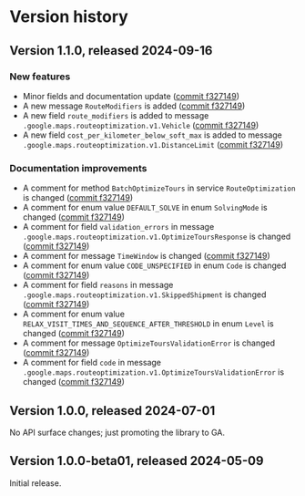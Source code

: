 # Version history

## Version 1.1.0, released 2024-09-16

### New features

- Minor fields and documentation update ([commit f327149](https://github.com/googleapis/google-cloud-dotnet/commit/f327149e6a81bddd202a4ac97096b92180f4fea3))
- A new message `RouteModifiers` is added ([commit f327149](https://github.com/googleapis/google-cloud-dotnet/commit/f327149e6a81bddd202a4ac97096b92180f4fea3))
- A new field `route_modifiers` is added to message `.google.maps.routeoptimization.v1.Vehicle` ([commit f327149](https://github.com/googleapis/google-cloud-dotnet/commit/f327149e6a81bddd202a4ac97096b92180f4fea3))
- A new field `cost_per_kilometer_below_soft_max` is added to message `.google.maps.routeoptimization.v1.DistanceLimit` ([commit f327149](https://github.com/googleapis/google-cloud-dotnet/commit/f327149e6a81bddd202a4ac97096b92180f4fea3))

### Documentation improvements

- A comment for method `BatchOptimizeTours` in service `RouteOptimization` is changed ([commit f327149](https://github.com/googleapis/google-cloud-dotnet/commit/f327149e6a81bddd202a4ac97096b92180f4fea3))
- A comment for enum value `DEFAULT_SOLVE` in enum `SolvingMode` is changed ([commit f327149](https://github.com/googleapis/google-cloud-dotnet/commit/f327149e6a81bddd202a4ac97096b92180f4fea3))
- A comment for field `validation_errors` in message `.google.maps.routeoptimization.v1.OptimizeToursResponse` is changed ([commit f327149](https://github.com/googleapis/google-cloud-dotnet/commit/f327149e6a81bddd202a4ac97096b92180f4fea3))
- A comment for message `TimeWindow` is changed ([commit f327149](https://github.com/googleapis/google-cloud-dotnet/commit/f327149e6a81bddd202a4ac97096b92180f4fea3))
- A comment for enum value `CODE_UNSPECIFIED` in enum `Code` is changed ([commit f327149](https://github.com/googleapis/google-cloud-dotnet/commit/f327149e6a81bddd202a4ac97096b92180f4fea3))
- A comment for field `reasons` in message `.google.maps.routeoptimization.v1.SkippedShipment` is changed ([commit f327149](https://github.com/googleapis/google-cloud-dotnet/commit/f327149e6a81bddd202a4ac97096b92180f4fea3))
- A comment for enum value `RELAX_VISIT_TIMES_AND_SEQUENCE_AFTER_THRESHOLD` in enum `Level` is changed ([commit f327149](https://github.com/googleapis/google-cloud-dotnet/commit/f327149e6a81bddd202a4ac97096b92180f4fea3))
- A comment for message `OptimizeToursValidationError` is changed ([commit f327149](https://github.com/googleapis/google-cloud-dotnet/commit/f327149e6a81bddd202a4ac97096b92180f4fea3))
- A comment for field `code` in message `.google.maps.routeoptimization.v1.OptimizeToursValidationError` is changed ([commit f327149](https://github.com/googleapis/google-cloud-dotnet/commit/f327149e6a81bddd202a4ac97096b92180f4fea3))

## Version 1.0.0, released 2024-07-01

No API surface changes; just promoting the library to GA.

## Version 1.0.0-beta01, released 2024-05-09

Initial release.

